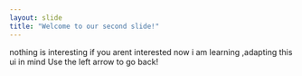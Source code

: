 ```yaml
---
layout: slide
title: "Welcome to our second slide!"
---
```

nothing is interesting if you arent interested 
now i am learning ,adapting this ui in mind
Use the left arrow to go back!
